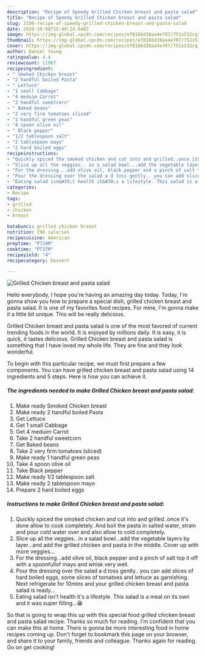 ```yaml
---
description: "Recipe of Speedy Grilled Chicken breast and pasta salad"
title: "Recipe of Speedy Grilled Chicken breast and pasta salad"
slug: 3196-recipe-of-speedy-grilled-chicken-breast-and-pasta-salad
date: 2020-10-08T15:49:24.640Z
image: https://img-global.cpcdn.com/recipes/ef8166d38aa4e707/751x532cq70/grilled-chicken-breast-and-pasta-salad-recipe-main-photo.jpg
thumbnail: https://img-global.cpcdn.com/recipes/ef8166d38aa4e707/751x532cq70/grilled-chicken-breast-and-pasta-salad-recipe-main-photo.jpg
cover: https://img-global.cpcdn.com/recipes/ef8166d38aa4e707/751x532cq70/grilled-chicken-breast-and-pasta-salad-recipe-main-photo.jpg
author: Daniel Young
ratingvalue: 4.4
reviewcount: 11967
recipeingredient:
- " Smoked Chicken breast"
- "2 handful boiled Pasta"
- " Lettuce"
- "1 small Cabbage"
- "4 meduim Carrot"
- "2 handful sweetcorn"
- " Baked beans"
- "2 very firm tomatoes sliced"
- "1 handful green peas"
- "4 spoon olive oil"
- " Black pepper"
- "1/2 tablespoon salt"
- "2 tablespoon mayo"
- "2 hard boiled eggs"
recipeinstructions:
- "Quickly spiced the smoked chicken and cut into and grilled..once it&#39;s done allow to cook completely. And boil the pasta in salted water, strain and pour cold water over and also allow to cold completely."
- "Slice up all the veggies.. in a salad bowl...add the vegetable layers by layer...and add the grilled chicken and pasta in the middle. Cover up with more veggies..."
- "For the dressing...add olive oil, black pepper and a pinch of salt top it off with a spoonfullof mayo and whisk very well."
- "Pour the dressing over the salad a d toss gently.. you can add slices of hard boiled eggs, some slices of tomatoes and lettuce as garnishing. Next refrigerate for 10mins and your grilled chicken breast and pasta salad is ready..."
- "Eating salad isn&#39;t health it&#39;s a lifestyle. This salad is a meal on its own and it was super filling...😁"
categories:
- Recipe
tags:
- grilled
- chicken
- breast

katakunci: grilled chicken breast 
nutrition: 296 calories
recipecuisine: American
preptime: "PT29M"
cooktime: "PT37M"
recipeyield: "4"
recipecategory: Dessert

---
```



![Grilled Chicken breast and pasta salad](https://img-global.cpcdn.com/recipes/ef8166d38aa4e707/751x532cq70/grilled-chicken-breast-and-pasta-salad-recipe-main-photo.jpg)

Hello everybody, I hope you're having an amazing day today. Today, I'm gonna show you how to prepare a special dish, grilled chicken breast and pasta salad. It is one of my favorites food recipes. For mine, I'm gonna make it a little bit unique. This will be really delicious.

Grilled Chicken breast and pasta salad is one of the most favored of current trending foods in the world. It is enjoyed by millions daily. It is easy, it is quick, it tastes delicious. Grilled Chicken breast and pasta salad is something that I have loved my whole life. They are fine and they look wonderful.




To begin with this particular recipe, we must first prepare a few components. You can have grilled chicken breast and pasta salad using 14 ingredients and 5 steps. Here is how you can achieve it.

<!--inarticleads1-->

##### The ingredients needed to make Grilled Chicken breast and pasta salad:

1. Make ready  Smoked Chicken breast
1. Make ready 2 handful boiled Pasta
1. Get  Lettuce
1. Get 1 small Cabbage
1. Get 4 meduim Carrot
1. Take 2 handful sweetcorn
1. Get  Baked beans
1. Take 2 very firm tomatoes (sliced)
1. Make ready 1 handful green peas
1. Take 4 spoon olive oil
1. Take  Black pepper
1. Make ready 1/2 tablespoon salt
1. Make ready 2 tablespoon mayo
1. Prepare 2 hard boiled eggs




<!--inarticleads2-->

##### Instructions to make Grilled Chicken breast and pasta salad:

1. Quickly spiced the smoked chicken and cut into and grilled..once it&#39;s done allow to cook completely. And boil the pasta in salted water, strain and pour cold water over and also allow to cold completely.
1. Slice up all the veggies.. in a salad bowl...add the vegetable layers by layer...and add the grilled chicken and pasta in the middle. Cover up with more veggies...
1. For the dressing...add olive oil, black pepper and a pinch of salt top it off with a spoonfullof mayo and whisk very well.
1. Pour the dressing over the salad a d toss gently.. you can add slices of hard boiled eggs, some slices of tomatoes and lettuce as garnishing. Next refrigerate for 10mins and your grilled chicken breast and pasta salad is ready...
1. Eating salad isn&#39;t health it&#39;s a lifestyle. This salad is a meal on its own and it was super filling...😁




So that is going to wrap this up with this special food grilled chicken breast and pasta salad recipe. Thanks so much for reading. I'm confident that you can make this at home. There is gonna be more interesting food in home recipes coming up. Don't forget to bookmark this page on your browser, and share it to your family, friends and colleague. Thanks again for reading. Go on get cooking!
